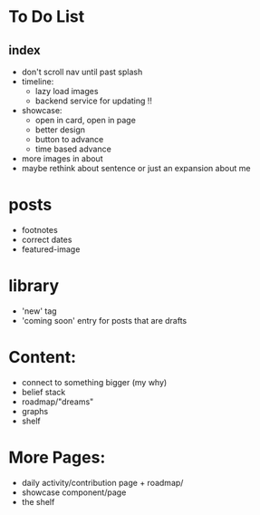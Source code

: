 # To Do List

## index
- don't scroll nav until past splash
- timeline:
	- lazy load images
	- backend service for updating !!
- showcase:
	- open in card, open in page
	- better design
	- button to advance
	- time based advance
- more images in about
- maybe rethink about sentence or just an expansion about me

# posts
- footnotes
- correct dates
- featured-image

# library
- 'new' tag
- 'coming soon' entry for posts that are drafts

# Content:
- connect to something bigger (my why)
- belief stack
- roadmap/"dreams"
- graphs
- shelf

# More Pages:
- daily activity/contribution page + roadmap/
- showcase component/page
- the shelf